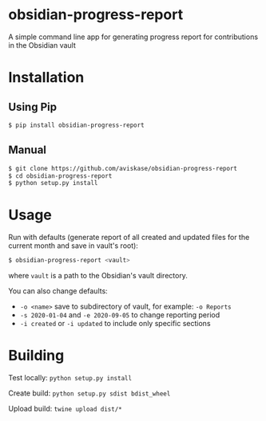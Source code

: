 # obsidian-progress-report

A simple command line app for generating progress report for contributions in the Obsidian vault

# Installation

## Using Pip

```bash
$ pip install obsidian-progress-report
```

## Manual 

```bash
$ git clone https://github.com/aviskase/obsidian-progress-report
$ cd obsidian-progress-report
$ python setup.py install
```

# Usage

Run with defaults (generate report of all created and updated files for the current month and save in vault's root):

```bash
$ obsidian-progress-report <vault>
```

where `vault` is a path to the Obsidian's vault directory.

You can also change defaults:

- `-o <name>` save to subdirectory of vault, for example: `-o Reports`
- `-s 2020-01-04` and `-e 2020-09-05` to change reporting period
- `-i created` or `-i updated` to include only specific sections

# Building

Test locally: `python setup.py install`

Create build: `python setup.py sdist bdist_wheel`

Upload build: `twine upload dist/*`

